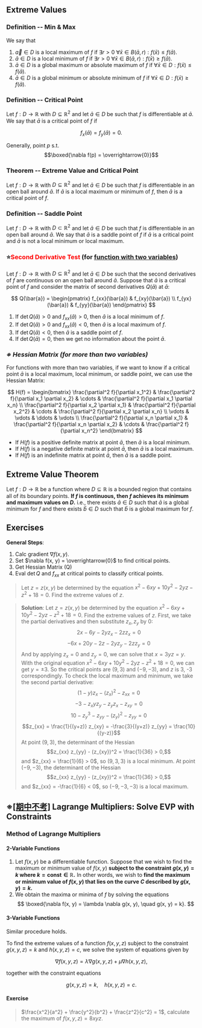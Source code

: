 ## Extreme Values

### Definition -- Min & Max
We say that
1. $\vec{a} \in D$ is a local maximum of $f$ if $\exists r > 0 \ \forall \bar{x} \in B(\bar{a}, r): f(\bar{x}) \leq f(\bar{a})$.
2. $\bar{a} \in D$ is a local minimum of $f$ if $\exists r > 0 \ \forall \bar{x} \in B(\bar{a}, r): f(\bar{x}) \geq f(\bar{a})$.
3. $\bar{a} \in D$ is a global maximum or absolute maximum of $f$ if $\forall \bar{x} \in D: f(\bar{x}) \leq f(\bar{a})$.
4. $\bar{a} \in D$ is a global minimum or absolute minimum of $f$ if $\forall \bar{x} \in D: f(\bar{x}) \geq f(\bar{a})$.

### Definition -- Critical Point
Let $f: D \rightarrow \mathbb{R}$ with $D \subseteq \mathbb{R}^2$ and let $\bar{a} \in D$ be such that $f$ is differentiable at $\bar{a}$. We say that $\bar{a}$ is a critical point of $f$ if

$$
f_x(\bar{a}) = f_y(\bar{a}) = 0.
$$

Generally, point $p$ s.t.
$$\boxed{\nabla f(p) = \overrightarrow{0}}$$

### Theorem -- Extreme Value and Critical Point
Let $f: D \rightarrow \mathbb{R}$ with $D \subseteq \mathbb{R}^2$ and let $\bar{a} \in D$ be such that $f$ is differentiable in an open ball around $\bar{a}$. If $\bar{a}$ is a local maximum or minimum of $f$, then $\bar{a}$ is a critical point of $f$.

### Definition -- Saddle Point
Let $f: D \rightarrow \mathbb{R}$ with $D \subset \mathbb{R}^2$ and let $\bar{a} \in D$ be such that $f$ is differentiable in an open ball around $\bar{a}$. We say that $\bar{a}$ is a saddle point of $f$ if $\bar{a}$ is a critical point and $\bar{a}$ is not a local minimum or local maximum.

### ⭐<font color="#ff0000">Second Derivative Test</font> (for <u>function with two variables</u>)
Let $f: D \rightarrow \mathbb{R}$ with $D \subseteq \mathbb{R}^2$ and let $\bar{a} \in D$ be such that the second derivatives of $f$ are continuous on an open ball around $\bar{a}$. Suppose that $\bar{a}$ is a critical point of $f$ and consider the matrix of second derivatives $Q(\bar{a})$ at $\bar{a}$:

$$
Q(\bar{a}) = \begin{pmatrix}
f_{xx}(\bar{a}) & f_{xy}(\bar{a}) \\
f_{yx}(\bar{a}) & f_{yy}(\bar{a})
\end{pmatrix}
$$

1. If $\det{Q(\bar{a})} > 0$ and $f_{xx}(\bar{a}) > 0$, then $\bar{a}$ is a local minimum of $f$.
2. If $\det{Q(\bar{a})} > 0$ and $f_{xx}(\bar{a}) < 0$, then $\bar{a}$ is a local maximum of $f$.
3. If $\det{Q(\bar{a})} < 0$, then $\bar{a}$ is a saddle point of $f$.
4. If $\det{Q(\bar{a})} = 0$, then we get no information about the point $\bar{a}$.

### <i>※ Hessian Matrix (for more than two variables)</i>
For functions with more than two variables, if we want to know if a critical point $\bar{a}$ is a local maximum, local minimum, or saddle point, we can use the Hessian Matrix:

$$
H(f) = \begin{bmatrix}
\frac{\partial^2 f}{\partial x_1^2} & \frac{\partial^2 f}{\partial x_1 \partial x_2} & \cdots & \frac{\partial^2 f}{\partial x_1 \partial x_n} \\
\frac{\partial^2 f}{\partial x_2 \partial x_1} & \frac{\partial^2 f}{\partial x_2^2} & \cdots & \frac{\partial^2 f}{\partial x_2 \partial x_n} \\
\vdots & \vdots & \ddots & \vdots \\
\frac{\partial^2 f}{\partial x_n \partial x_1} & \frac{\partial^2 f}{\partial x_n \partial x_2} & \cdots & \frac{\partial^2 f}{\partial x_n^2}
\end{bmatrix}
$$

- If $H(f)$ is a positive definite matrix at point $\bar{a}$, then $\bar{a}$ is a local minimum.
- If $H(f)$ is a negative definite matrix at point $\bar{a}$, then $\bar{a}$ is a local maximum.
- If $H(f)$ is an indefinite matrix at point $\bar{a}$, then $\bar{a}$ is a saddle point.

## Extreme Value Theorem
Let $f: D \rightarrow \mathbb{R}$ be a function where $D \subseteq \mathbb{R}$ is a bounded region that contains all of its boundary points. **If $f$ is continuous, then $f$ achieves its minimum and maximum values on $D$.**
i.e., there exists $\bar{a} \in D$ such that $\bar{a}$ is a global minimum for $f$ and there exists $\bar{b} \in D$ such that $\bar{b}$ is a global maximum for $f$.

## Exercises
**General Steps**:
1. Calc gradient $\nabla f(x, y)$.
2. Set $\nabla f(x, y) = \overrightarrow{0}$ to find critical points.
3. Get Hessian Matrix  (Q)
4. Eval $\det Q$ and $f_{xx}$ at critical points to classify critical points.

 >  Let $z = z(x, y)$ be determined by the equation $x^2 - 6 x y + 10 y^2 - 2 y z - z^2 + 18 = 0$. Find the extreme values of $z$.

>  **Solution**:
>  Let $z = z(x, y)$ be determined by the equation $x^2 - 6xy + 10y^2 - 2yz - z^2 + 18 = 0$. Find the extreme values of $z$.
>  First, we take the partial derivatives and then substitute $z_x, z_y$ by 0:
> $$2x - 6y - 2yz_x - 2zz_x = 0$$
> $$-6x + 20y - 2z - 2yz_y - 2zz_y = 0$$
> And by applying $z_x = 0$ and $z_y = 0$, we can solve that $x = 3yz = y$.
> With the original equation $x^2 - 6xy + 10y^2 - 2yz - z^2 + 18 = 0$, we can get $y = \pm 3$. So the critical points are $(9, 3)$ and $(-9, -3)$, and $z$ is 3, -3 correspondingly.
> To check the local maximum and minimum, we take the second partial derivative:
> $$(1 - y)z_x - (z_x)^2 - z_{xx} = 0$$
> $$-3 - z_x y z_y - z_y z_x - z_{xy} = 0$$
>  $$10 - z_y^3 - z_{yy} - (z_y)^2 - z_{yy} = 0$$
> $$z_{xx} = \frac{1}{(y+z)} z_{xy} = -\frac{3}{(y+z)} z_{yy} = \frac{10}{(y-z)}$$
> At point $(9, 3)$, the determinant of the Hessian
> $$z_{xx} z_{yy} - (z_{xy})^2 = \frac{1}{36} > 0,$$
> and $z_{xx} = \frac{1}{6} > 0$, so $(9, 3, 3)$ is a local minimum.
> At point $(-9, -3)$, the determinant of the Hessian
> $$z_{xx} z_{yy} - (z_{xy})^2 = \frac{1}{36} > 0,$$
> and $z_{xx} = -\frac{1}{6} < 0$, so $(-9, -3, -3)$ is a local maximum.




## ※<u>[期中不考]</u> Lagrange Multipliers: Solve EVP with Constraints
### Method of Lagrange Multipliers
#### 2-Variable Functions
1. Let $f(x, y)$ be a differentiable function. Suppose that we wish to find the maximum or minimum value of $f(x, y)$ **subject to the constraint $g(x, y) = k$ where $k = \text{const} \in \mathbb{R}$.** 
        In other words, we wish to **find the maximum or minimum value of $f(x, y)$ that lies on the curve $C$ described by $g(x, y) = k$.**
2. We obtain the maxima or minima of $f$ by solving the equations
$$
\boxed{\nabla f(x, y) = \lambda \nabla g(x, y), \quad g(x, y) = k}.
$$
#### 3-Variable Functions
Similar procedure holds.

To find the extreme values of a function $f (x, y, z)$ subject to the constraint $g (x, y, z) = k$ and $h (x, y, z) = c$, we solve the system of equations given by

$$
\nabla f(x, y, z) = \lambda \nabla g(x, y, z) + \mu \nabla h(x, y, z),
$$

together with the constraint equations

$$
g(x, y, z) = k, \quad h(x, y, z) = c.
$$

#### Exercise
>  $\frac{x^2}{a^2} + \frac{y^2}{b^2} + \frac{z^2}{c^2} = 1$, calculate the maximum of $f(x, y, z) = 8 x y z$.
